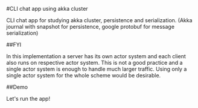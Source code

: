 #CLI chat app using akka cluster

CLI chat app for studying akka cluster, persistence and serialization.
(Akka journal with snapshot for persistence, google protobuf for message serialization)

##FYI

In this implementation a server has its own actor system and each client also runs on respective actor system. This is not a good practice and a single actor system is enough to handle much larger traffic.
Using only a single actor system for the whole scheme would be desirable.

##Demo

Let's run the app!